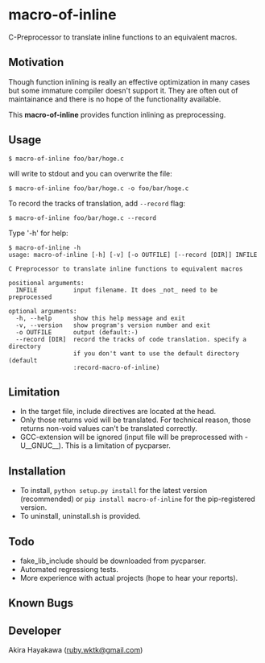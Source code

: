 # macro-of-inline

C-Preprocessor to translate inline functions to an equivalent macros.

## Motivation

Though function inlining is really an effective optimization in many cases
but some immature compiler doesn't support it.
They are often out of maintainance and there is no hope
of the functionality available.

This **macro-of-inline** provides function inlining as preprocessing.

## Usage

```
$ macro-of-inline foo/bar/hoge.c
```

will write to stdout and you can overwrite the file:


```
$ macro-of-inline foo/bar/hoge.c -o foo/bar/hoge.c
```

To record the tracks of translation, add `--record` flag:

```
$ macro-of-inline foo/bar/hoge.c --record
```

Type '-h' for help:

```
$ macro-of-inline -h
usage: macro-of-inline [-h] [-v] [-o OUTFILE] [--record [DIR]] INFILE

C Preprocessor to translate inline functions to equivalent macros

positional arguments:
  INFILE          input filename. It does _not_ need to be preprocessed

optional arguments:
  -h, --help      show this help message and exit
  -v, --version   show program's version number and exit
  -o OUTFILE      output (default:-)
  --record [DIR]  record the tracks of code translation. specify a directory
                  if you don't want to use the default directory (default
                  :record-macro-of-inline)
```

## Limitation

- In the target file, include directives are located at the head.
- Only those returns void will be translated. For technical reason, those returns non-void values can't be translated correctly.
- GCC-extension will be ignored (input file will be preprocessed with -U\_\_GNUC\_\_). This is a limitation of pycparser.

## Installation

- To install, `python setup.py install` for the latest version (recommended) or `pip install macro-of-inline` for the pip-registered version.
- To uninstall, uninstall.sh is provided.

## Todo

- fake\_lib\_include should be downloaded from pycparser.
- Automated regressiong tests. 
- More experience with actual projects (hope to hear your reports).

## Known Bugs

## Developer

Akira Hayakawa (ruby.wktk@gmail.com)
